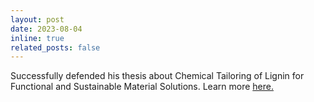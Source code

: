 ```yaml
---
layout: post
date: 2023-08-04
inline: true
related_posts: false
---
```


Successfully defended his thesis about Chemical Tailoring of Lignin for Functional and Sustainable Material Solutions. Learn more [here.](https://scholar.google.com/citations?view_op=view_citation&hl=en&user=JBkRHpsAAAAJ&citation_for_view=JBkRHpsAAAAJ:2osOgNQ5qMEC)
